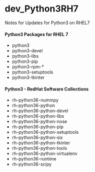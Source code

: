 # dev_Python3RH7
Notes for Updates for Python3 on RHEL7 

#### Python3 Packages for RHEL 7
- python3
- python3-devel
- python3-libs
- python3-pip
- python3-rpm-*
- python3-setuptools
- python3-tkinter

#### Python3 - RedHat Software Collections
- rh-python36-nummpy
- rh-python36-python
- rh-python36-python-devel
- rh-python36-python-libs
- rh-python36-python-nose
- rh-python36-python-pip
- rh-python36-python-setuptools
- rh-python36-python-six
- rh-python36-python-tkinter
- rh-python36-python-tools
- rh-python36-python-virtualenv
- rh-python36-runtime
- rh-python36-scipy
